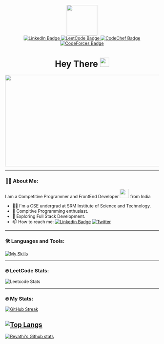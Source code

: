 

<!--
**Revathi-80/Revathi-80** is a ✨ _special_ ✨ repository because its `README.md` (this file) appears on your GitHub profile.

Here are some ideas to get you started:

- 🔭 I’m currently working on ...
- 🌱 I’m currently learning ...
- 👯 I’m looking to collaborate on ...
- 🤔 I’m looking for help with ...
- 💬 Ask me about ...
- 📫 How to reach me: ...
- 😄 Pronouns: ...
- ⚡ Fun fact: ...
-->
<div id="header" align="center">
  <img src="https://media.giphy.com/media/M9gbBd9nbDrOTu1Mqx/giphy.gif" width="100"/>
  <div id="badges">
  <a href="https://www.linkedin.com/in/revathi-p-22b060208/">
    <img src="https://img.shields.io/badge/LinkedIn-blue?logo=linkedin&logoColor=white&style=for-the-badge" alt="LinkedIn Badge"/>
   </a>
   <a href="https://leetcode.com/Revathi_80/">
    <img src="https://img.shields.io/badge/Leetcode-orange?logo=leetcode&logoColor=black&style=for-the-badge" alt="LeetCode Badge"/>
   </a>
   <a href="https://www.codechef.com/users/revathi_80">
    <img src="https://img.shields.io/badge/CodeChef-critical?logo=codechef&logoColor=white&style=for-the-badge" alt="CodeChef Badge"/>
    </a>
    <a href="https://codeforces.com/profile/REVATHI_80">
    <img src="https://img.shields.io/badge/CodeForces-success?logo=codeforces&logoColor=white&style=for-the-badge" alt="CodeForces Badge"/>
    </a>
</div>
<img src="https://komarev.com/ghpvc/?username=Revathi-80&style=flat-square&color=blue" alt=""/>
<h1>
  Hey There
  <img src="https://media.giphy.com/media/hvRJCLFzcasrR4ia7z/giphy.gif" width="30px"/>
</h1>
</div>
<div align="center">
    <img src="https://media.giphy.com/media/dWesBcTLavkZuG35MI/giphy.gif" width="600" height="300"/>
</div>

---

### 👩‍💻 About Me:
I am a Competitive Programmer and FrontEnd Developer <img src="https://media.giphy.com/media/WUlplcMpOCEmTGBtBW/giphy.gif" width="30"> from India
- 👩‍🎓 I'm a CSE undergrad at SRM Institute of Science and Technology.
- 🌱 Compitive Programming enthusiast.
- 🌱 Exploring Full Stack Development.
- 📫 How to reach me: [![Linkedin Badge](https://img.shields.io/badge/-LinkedIn-blue?style=flat&logo=Linkedin&logoColor=white)](https://www.linkedin.com/in/revathi-p-22b060208/) [![Twitter](https://img.shields.io/twitter/url/https/twitter.com/cloudposse.svg?style=social&label=Follow%20%40Revathi)](https://x.com/RevathiP04)

---

### 🛠️ Languages and Tools:
[![My Skills](https://skillicons.dev/icons?i=html,css,js,bootstrap,tailwind,react,redux,nodejs,git,github,express,c,vscode,npm,cpp,mongodb,angular,docker,bash,postgres,python&perline=6)](https://skillicons.dev)

---
### 🔥 LeetCode Stats:
![Leetcode Stats](https://leetcard.jacoblin.cool/Revathi_80?theme=unicorn)

---
### 🔥 My Stats: 
[![GitHub Streak](http://github-readme-streak-stats.herokuapp.com?user=Revathi-80&theme=dark&background=000000)](https://git.io/streak-stats) 
                                                                                                                                           
[![Top Langs](https://github-readme-stats.vercel.app/api/top-langs/?username=Revathi-80&layout=compact&theme=vision-friendly-dark)](https://github.com/anuraghazra/github-readme-stats)
---
 <a href="https://github.com/Revathi-80">
    <img align="center" src="https://github-readme-stats.vercel.app/api?username=Revathi-80&show_icons=true&theme=gotham" alt="Revathi's Github stats">
</a>                                                                                                                                              
